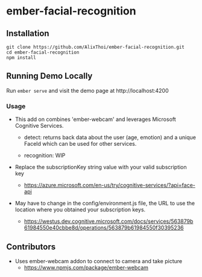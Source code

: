 # ember-facial-recognition

## Installation

 ```
 git clone https://github.com/AlixThoi/ember-facial-recognition.git
 cd ember-facial-recognition
 npm install
 ```
 
## Running Demo Locally

Run ```ember serve``` and visit the demo page at http://localhost:4200
 
### Usage

* This add on combines 'ember-webcam' and leverages Microsoft Cognitive Services.
    - detect: returns back data about the user (age, emotion) and a unique FaceId which can be used for other services.
    
    - recognition: WIP

* Replace the subscriptionKey string value with your valid subscription key
    * https://azure.microsoft.com/en-us/try/cognitive-services/?api=face-api
 
* May have to change in the config/environment.js file, the URL to use the location where you obtained your subscription keys.
  * https://westus.dev.cognitive.microsoft.com/docs/services/563879b61984550e40cbbe8d/operations/563879b61984550f30395236

## Contributors

* Uses ember-webcam addon to connect to camera and take picture 
  * https://www.npmjs.com/package/ember-webcam
